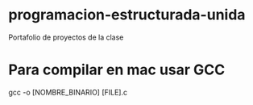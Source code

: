 # programacion-estructurada-unida

Portafolio de proyectos de la clase


# Para compilar en mac usar GCC

gcc -o [NOMBRE_BINARIO] [FILE].c
